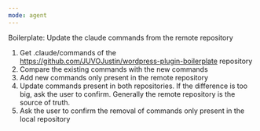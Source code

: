 ```yaml
---
mode: agent
---
```


Boilerplate: Update the claude commands from the remote repository

1. Get .claude/commands of the https://github.com/JUVOJustin/wordpress-plugin-boilerplate repository
2. Compare the existing commands with the new commands
3. Add new commands only present in the remote repository
4. Update commands present in both repositories. If the difference is too big, ask the user to confirm. Generally the remote repository is the source of truth.
5. Ask the user to confirm the removal of commands only present in the local repository
